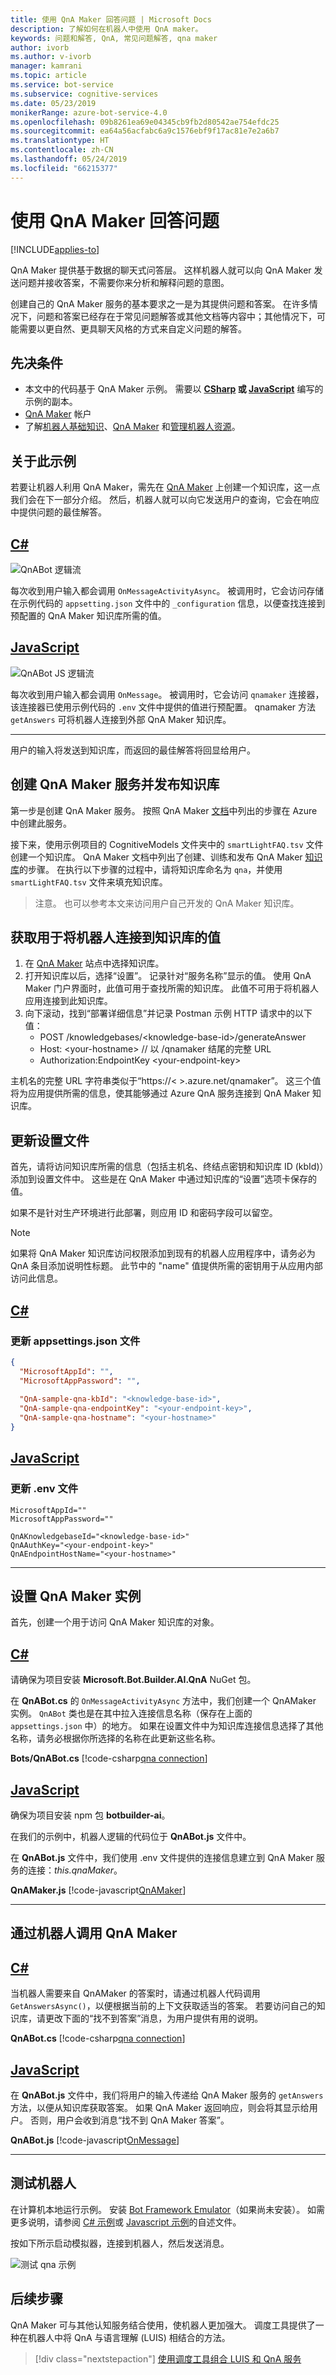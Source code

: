 ```yaml
---
title: 使用 QnA Maker 回答问题 | Microsoft Docs
description: 了解如何在机器人中使用 QnA maker。
keywords: 问题和解答, QnA, 常见问题解答, qna maker
author: ivorb
ms.author: v-ivorb
manager: kamrani
ms.topic: article
ms.service: bot-service
ms.subservice: cognitive-services
ms.date: 05/23/2019
monikerRange: azure-bot-service-4.0
ms.openlocfilehash: 09b8261ea69e04345cb9fb2d80542ae754efdc25
ms.sourcegitcommit: ea64a56acfabc6a9c1576ebf9f17ac81e7e2a6b7
ms.translationtype: HT
ms.contentlocale: zh-CN
ms.lasthandoff: 05/24/2019
ms.locfileid: "66215377"
---
```

# <a name="use-qna-maker-to-answer-questions"></a>使用 QnA Maker 回答问题

[!INCLUDE[applies-to](../includes/applies-to.md)]

QnA Maker 提供基于数据的聊天式问答层。 这样机器人就可以向 QnA Maker 发送问题并接收答案，不需要你来分析和解释问题的意图。 

创建自己的 QnA Maker 服务的基本要求之一是为其提供问题和答案。 在许多情况下，问题和答案已经存在于常见问题解答或其他文档等内容中；其他情况下，可能需要以更自然、更具聊天风格的方式来自定义问题的解答。 

## <a name="prerequisites"></a>先决条件

- 本文中的代码基于 QnA Maker 示例。 需要以 **[CSharp](https://aka.ms/cs-qna) 或 [JavaScript](https://aka.ms/js-qna-sample)** 编写的示例的副本。
- [QnA Maker](https://www.qnamaker.ai/) 帐户
- 了解[机器人基础知识](bot-builder-basics.md)、[QnA Maker](https://docs.microsoft.com/en-us/azure/cognitive-services/qnamaker/overview/overview) 和[管理机器人资源](bot-file-basics.md)。

## <a name="about-this-sample"></a>关于此示例

若要让机器人利用 QnA Maker，需先在 [QnA Maker](https://www.qnamaker.ai/) 上创建一个知识库，这一点我们会在下一部分介绍。 然后，机器人就可以向它发送用户的查询，它会在响应中提供问题的最佳解答。

## <a name="ctabcs"></a>[C#](#tab/cs)
![QnABot 逻辑流](./media/qnabot-logic-flow.png)

每次收到用户输入都会调用 `OnMessageActivityAsync`。 被调用时，它会访问存储在示例代码的 `appsetting.json` 文件中的 `_configuration` 信息，以便查找连接到预配置的 QnA Maker 知识库所需的值。 

## <a name="javascripttabjs"></a>[JavaScript](#tab/js)
![QnABot JS 逻辑流](./media/qnabot-js-logic-flow.png)

每次收到用户输入都会调用 `OnMessage`。 被调用时，它会访问 `qnamaker` 连接器，该连接器已使用示例代码的 `.env` 文件中提供的值进行预配置。  qnamaker 方法 `getAnswers` 可将机器人连接到外部 QnA Maker 知识库。

---
用户的输入将发送到知识库，而返回的最佳解答将回显给用户。

## <a name="create-a-qna-maker-service-and-publish-a-knowledge-base"></a>创建 QnA Maker 服务并发布知识库
第一步是创建 QnA Maker 服务。 按照 QnA Maker [文档](https://docs.microsoft.com/en-us/azure/cognitive-services/qnamaker/how-to/set-up-qnamaker-service-azure)中列出的步骤在 Azure 中创建此服务。

接下来，使用示例项目的 CognitiveModels 文件夹中的 `smartLightFAQ.tsv` 文件创建一个知识库。 QnA Maker 文档中列出了创建、训练和发布 QnA Maker [知识库](https://docs.microsoft.com/en-us/azure/cognitive-services/qnamaker/quickstarts/create-publish-knowledge-base)的步骤。 在执行以下步骤的过程中，请将知识库命名为 `qna`，并使用 `smartLightFAQ.tsv` 文件来填充知识库。

> 注意。 也可以参考本文来访问用户自己开发的 QnA Maker 知识库。

## <a name="obtain-values-to-connect-your-bot-to-the-knowledge-base"></a>获取用于将机器人连接到知识库的值
1. 在 [QnA Maker](https://www.qnamaker.ai/) 站点中选择知识库。
1. 打开知识库以后，选择“设置”。  记录针对“服务名称”显示的值。  使用 QnA Maker 门户界面时，此值可用于查找所需的知识库。 此值不可用于将机器人应用连接到此知识库。 
1. 向下滚动，找到“部署详细信息”并记录 Postman 示例 HTTP 请求中的以下值： 
   - POST /knowledgebases/\<knowledge-base-id>/generateAnswer
   - Host: \<your-hostname> // 以 /qnamaker 结尾的完整 URL
   - Authorization:EndpointKey \<your-endpoint-key>
   
主机名的完整 URL 字符串类似于“https://< >.azure.net/qnamaker”。 这三个值将为应用提供所需的信息，使其能够通过 Azure QnA 服务连接到 QnA Maker 知识库。  

## <a name="update-the-settings-file"></a>更新设置文件

首先，请将访问知识库所需的信息（包括主机名、终结点密钥和知识库 ID (kbId)）添加到设置文件中。 这些是在  QnA Maker 中通过知识库的“设置”选项卡保存的值。 

如果不是针对生产环境进行此部署，则应用 ID 和密码字段可以留空。

> [!NOTE]
> 如果将 QnA Maker 知识库访问权限添加到现有的机器人应用程序中，请务必为 QnA 条目添加说明性标题。 此节中的 "name" 值提供所需的密钥用于从应用内部访问此信息。

## <a name="ctabcs"></a>[C#](#tab/cs)

### <a name="update-your-appsettingsjson-file"></a>更新 appsettings.json 文件

```json
{
  "MicrosoftAppId": "",
  "MicrosoftAppPassword": "",
  
  "QnA-sample-qna-kbId": "<knowledge-base-id>",
  "QnA-sample-qna-endpointKey": "<your-endpoint-key>",
  "QnA-sample-qna-hostname": "<your-hostname>"
}
```

## <a name="javascripttabjs"></a>[JavaScript](#tab/js)

### <a name="update-your-env-file"></a>更新 .env 文件

```file
MicrosoftAppId=""
MicrosoftAppPassword=""

QnAKnowledgebaseId="<knowledge-base-id>"
QnAAuthKey="<your-endpoint-key>"
QnAEndpointHostName="<your-hostname>"
```

---

## <a name="set-up-the-qna-maker-instance"></a>设置 QnA Maker 实例

首先，创建一个用于访问 QnA Maker 知识库的对象。

## <a name="ctabcs"></a>[C#](#tab/cs)

请确保为项目安装 **Microsoft.Bot.Builder.AI.QnA** NuGet 包。

在 **QnABot.cs** 的 `OnMessageActivityAsync` 方法中，我们创建一个 QnAMaker 实例。 `QnABot` 类也是在其中拉入连接信息名称（保存在上面的 `appsettings.json` 中）的地方。 如果在设置文件中为知识库连接信息选择了其他名称，请务必根据你所选择的名称在此更新这些名称。

**Bots/QnABot.cs** [!code-csharp[qna connection](~/../botbuilder-samples/samples/csharp_dotnetcore/11.qnamaker/Bots/QnABot.cs?range=32-37)]

## <a name="javascripttabjs"></a>[JavaScript](#tab/js)

确保为项目安装 npm 包 **botbuilder-ai**。

在我们的示例中，机器人逻辑的代码位于 **QnABot.js** 文件中。

在 **QnABot.js** 文件中，我们使用 .env 文件提供的连接信息建立到 QnA Maker 服务的连接：_this.qnaMaker_。

**QnAMaker.js** [!code-javascript[QnAMaker](~/../botbuilder-samples/samples/javascript_nodejs/11.qnamaker/bots/QnABot.js?range=19-23)]


---

## <a name="calling-qna-maker-from-your-bot"></a>通过机器人调用 QnA Maker

## <a name="ctabcs"></a>[C#](#tab/cs)

当机器人需要来自 QnAMaker 的答案时，请通过机器人代码调用 `GetAnswersAsync()`，以便根据当前的上下文获取适当的答案。 若要访问自己的知识库，请更改下面的“找不到答案”消息，为用户提供有用的说明。 

**QnABot.cs** [!code-csharp[qna connection](~/../botbuilder-samples/samples/csharp_dotnetcore/11.qnamaker/Bots/QnABot.cs?range=43-52)]

## <a name="javascripttabjs"></a>[JavaScript](#tab/js)

在 **QnABot.js** 文件中，我们将用户的输入传递给 QnA Maker 服务的 `getAnswers` 方法，以便从知识库获取答案。 如果 QnA Maker 返回响应，则会将其显示给用户。 否则，用户会收到消息“找不到 QnA Maker 答案”。 

**QnABot.js** [!code-javascript[OnMessage](~/../botbuilder-samples/samples/javascript_nodejs/11.qnamaker/bots/QnABot.js?range=43-59)]

---

## <a name="test-the-bot"></a>测试机器人

在计算机本地运行示例。 安装 [Bot Framework Emulator](https://github.com/Microsoft/BotFramework-Emulator/blob/master/README.md#download)（如果尚未安装）。 如需更多说明，请参阅 [C# 示例](https://aka.ms/cs-qna)或 [Javascript 示例](https://aka.ms/js-qna-sample)的自述文件。

按如下所示启动模拟器，连接到机器人，然后发送消息。

![测试 qna 示例](../media/emulator-v4/qna-test-bot.png)

## <a name="next-steps"></a>后续步骤

QnA Maker 可与其他认知服务结合使用，使机器人更加强大。 调度工具提供了一种在机器人中将 QnA 与语言理解 (LUIS) 相结合的方法。

> [!div class="nextstepaction"]
> [使用调度工具组合 LUIS 和 QnA 服务](./bot-builder-tutorial-dispatch.md)

